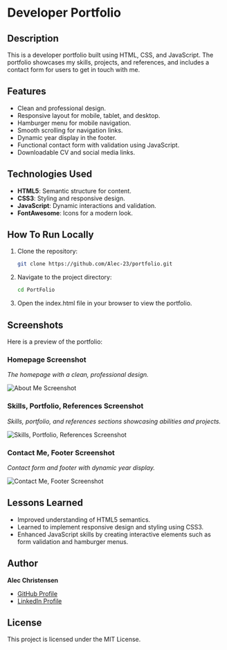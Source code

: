 # Developer Portfolio

## Description
This is a developer portfolio built using HTML, CSS, and JavaScript. The portfolio showcases my skills, projects, and references, and includes a contact form for users to get in touch with me.

## Features
- Clean and professional design.
- Responsive layout for mobile, tablet, and desktop.
- Hamburger menu for mobile navigation.
- Smooth scrolling for navigation links.
- Dynamic year display in the footer.
- Functional contact form with validation using JavaScript.
- Downloadable CV and social media links.

## Technologies Used
- **HTML5**: Semantic structure for content.
- **CSS3**: Styling and responsive design.
- **JavaScript**: Dynamic interactions and validation.
- **FontAwesome**: Icons for a modern look.

## How To Run Locally
1. Clone the repository:
   ```bash
   git clone https://github.com/Alec-23/portfolio.git
2. Navigate to the project directory:
    ```bash
    cd PortFolio
3. Open the index.html file in your browser to view the portfolio.


## Screenshots
Here is a preview of the portfolio:

### Homepage Screenshot
*The homepage with a clean, professional design.*

![About Me Screenshot](images/AboutMe-screenshot.png)

### Skills, Portfolio, References Screenshot
*Skills, portfolio, and references sections showcasing abilities and projects.*

![Skills, Portfolio, References Screenshot](images/Skills-Portfolio-References-screenshot.png)

### Contact Me, Footer Screenshot
*Contact form and footer with dynamic year display.*

![Contact Me, Footer Screenshot](images/ContactMe-Footer-screenshot.png)

## Lessons Learned
- Improved understanding of HTML5 semantics.
- Learned to implement responsive design and styling using CSS3.
- Enhanced JavaScript skills by creating interactive elements such as form validation and hamburger menus.

## Author
**Alec Christensen**  
- [GitHub Profile](https://github.com/Alec-Christensen)  
- [LinkedIn Profile](https://www.linkedin.com/in/alec-christensen-3a4a4a338/) 

## License
This project is licensed under the MIT License.
